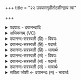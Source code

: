 +++
title = "२२ उपयामगृहीतोऽसीन्द्राय त्वा"

+++
<details><summary>पदपाठः - दयानन्दादि</summary>

उ॒प॒या॒मगृ॑हीत॒ इत्यु॑पया॒मऽगृहीतः। अ॒सि॒। इन्द्रा॑य। त्वा॒। बृहद्व॑त॒ इति॑ बृहत्ऽव॑ते। वय॑स्वते। उ॒क्थाव्य᳖मित्यु॑क्थऽअ॒व्य᳖म्। गृ॒ह्णा॒मि॒। यत्। ते॒। इ॒न्द्र॒। बृ॒हत्। वयः॑। तस्मै॑। त्वा॒। विष्ण॑वे। त्वा॒। ए॒षः। ते॒। योनिः॑। उ॒क्थेभ्यः॑। त्वा॒। दे॒वेभ्यः॑। त्वा॒। दे॒वा॒व्य᳖मिति॑ देवऽअ॒व्य᳖म्। य॒ज्ञस्य॑। आयु॑षे। गृ॒ह्णा॒मि॒। २२।
</details>

<details><summary>अधिमन्त्रम् (VC)</summary>

- विश्वेदेवा देवताः
- वत्सार काश्यप ऋषिः
- विराड् ब्राह्मी त्रिष्टुप्
- धैवतः
</details>

<details><summary>दयानन्द-सरस्वती (हि) - विषयः</summary>

अब कैसे मनुष्य को सेनापति करे, यह अगले मन्त्र में कहा है ॥
</details>

<details><summary>दयानन्द-सरस्वती (हि) - पदार्थः</summary>

पदार्थान्वयभाषाः -  हे (इन्द्र) सेनापते ! तू (उपयामगृहीतः) अच्छे नियमों से विद्या को पढ़नेवाला (असि) है, इस हेतु से (बृहद्वते) जिसके अच्छे बड़े-बड़े कर्म्म हैं (वयस्वते) और जिसकी दीर्घ आयु है, उस (इन्द्राय) परमैश्वर्य्यवाले सभापति के लिये (उक्थाव्यम्) प्रशंसनीय स्तोत्र वा विशेष शस्त्रविद्यावाले (त्वा) तेरा (गृह्णामि) ग्रहण जैसे मैं करता हूँ, वैसे (यत्) जो (ते) तेरा (बृहत्) अत्यन्त (वयः) जीवन है, (तस्मै) उसके पालन करने के अर्थ और (विष्णवे) ईश्वरज्ञान वा वेदज्ञान के लिये (त्वा) तुझे (गृह्णामि) स्वीकार करता हूँ और (एषः) यह सेना का अधिकार (ते) तेरा (योनिः) स्थित होने के लिये स्थान है। हे सेनापते ! (उक्थेभ्यः) प्रशंसा योग्य वेदोक्त कर्मों के लिये (त्वा) तुझे (देवेभ्यः) और विद्वानों वा दिव्य गुणों के लिये (देवाव्यम्) उनके पालन करनेवाले (त्वा) तुझ को (यज्ञस्य) राज्यपालनादि व्यवहार के (आयुषे) बढ़ाने के लिये (गृह्णामि) ग्रहण करता हूँ ॥२२॥
</details>

<details><summary>दयानन्द-सरस्वती (हि) - भावार्थः</summary>

भावार्थभाषाः -  सब विद्याओं के जाननेवाले विद्वान् को योग्य है कि राज्यव्यवहार में सेना के वीर पुरुषों की रक्षा करने के लिये अच्छी शिक्षायुक्त, शस्त्र और अस्त्र विद्या में परम प्रवीण, यज्ञ के अनुष्ठान करनेवाले वीर पुरुष को सेनापति के काम में युक्त करें और सभापति तथा सेनापति को चाहिये कि परस्पर सम्मति कर के राज्य और यज्ञ को बढ़ावें ॥२२॥
</details>

<details><summary>दयानन्द-सरस्वती (सं) - विषयः</summary>

कीदृशं जनं सेनापतिं कुर्य्यादित्युपदिश्यते ॥
</details>

<details><summary>दयानन्द-सरस्वती (सं) - पदार्थः</summary>

पदार्थान्वयभाषाः -  धर्मार्थकाममोक्षानिच्छुरहं हे इन्द्र सेनापते ! त्वमुपयामगृहीतोऽस्यतो बृहद्वते वयस्वत इन्द्रायोक्थाव्यं त्वा त्वां गृह्णामि। यत् ते बृहद् वयस्तस्मै तत् पालनाय विष्णवे त्वा त्वां गृह्णामि। एष सेनाधिकारस्ते योनिरस्ति, उक्थेभ्यस्त्वा त्वां देवेभ्यो देवाव्यं त्वा त्वां यज्ञस्यायुषे वर्द्धनायापि गृह्णामि ॥२२॥
</details>

<details><summary>दयानन्द-सरस्वती (सं) - भावार्थः</summary>

भावार्थभाषाः -  सर्ववेत्ता विद्वान् राज्यव्यवहारे सैन्यवीराणां पालनाय सुशिक्षितं शस्त्रास्त्रपरमप्रवीणं यज्ञकर्म्मानुष्ठातारं वीरपुरुषं सेनापतित्वेऽभियुञ्जीयात्। सभापतिसेनापती परस्परानुमत्या राज्यं यज्ञं च वर्द्धयेतामिति ॥२२॥
</details>

<details><summary>सविता जोशी ← दयानन्दः (म) - भावार्थः</summary>

भावार्थभाषाः -  सर्व विद्या जाणणाऱ्या विद्वानांनी सेनेतील वीर पुरुषांचे रक्षण करण्यासाठी राज्यांमध्ये प्रशिक्षित, शस्त्रास्त्र विद्येत पारंगत व यज्ञाचे अनुष्ठान करणाऱ्या वीर पुरुषाला सेनापती नियुक्त करावे व राजा आणि सेनापतीने परस्पर संमतीने राज्य व यज्ञ यांची वाढ करावी.
</details>